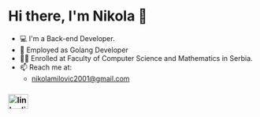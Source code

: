 # Hi there, I'm Nikola 👋
- 💻 I'm a Back-end Developer.
- 🚀 Employed as Golang Developer
- 👨‍🎓 Enrolled at Faculty of Computer Science and Mathematics in Serbia.
- 📫 Reach me at:
  - nikolamilovic2001@gmail.com

<h3 align="left"><Socials:</h3>
<p align="left">
<a href="https://www.linkedin.com/in/nikola-milovic/" target="blank"><img align="center" src="https://raw.githubusercontent.com/rahuldkjain/github-profile-readme-generator/master/src/images/icons/Social/linked-in-alt.svg" alt="linkedin url" height="30" width="40" /></a>
</p>
